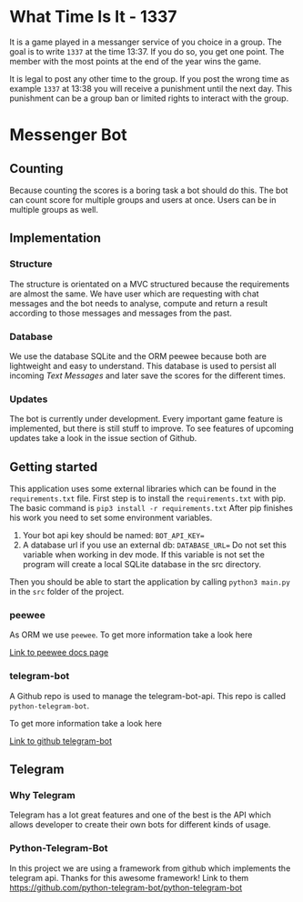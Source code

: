 # What Time Is It - 1337

It is a game played in a messanger service of you choice in a group.
The goal is to write `1337` at the time 13:37. If you do so, you get one point.
The member with the most points at the end of the year wins the game.

It is legal to post any other time to the group. If you post the wrong time as example `1337` at 13:38
you will receive a punishment until the next day. This punishment can be a group ban or 
limited rights to interact with the group.

# Messenger Bot

## Counting

Because counting the scores is a boring task a bot should do this. The bot can count score for 
multiple groups and users at once. Users can be in multiple groups as well.

## Implementation

### Structure

The structure is orientated on a MVC structured because the requirements are almost the same.
We have user which are requesting with chat messages and the bot needs to analyse, compute and return a result
according to those messages and messages from the past.

### Database

We use the database SQLite and the ORM peewee because both are lightweight and easy to understand.
This database is used to persist all incoming *Text Messages* and later
save the scores for the different times. 

### Updates

The bot is currently under development. Every important game feature is implemented, but there is
still stuff to improve. To see features of upcoming updates take a look in the issue section of Github.
## Getting started

This application uses some external libraries which can be found in the `requirements.txt` file.
First step is to install the `requirements.txt` with pip. The basic command is `pip3 install -r requirements.txt`
After pip finishes his work you need to 
set some environment variables.

1. Your bot api key should be named: `BOT_API_KEY=`
2. A database url if you use an external db: `DATABASE_URL=`
   Do not set this variable when working in dev mode. If this variable is not set the program will create a local SQLite 
   database in the src directory.

Then you should be able to start the application by calling `python3 main.py`
in the `src` folder of the project.

### peewee

As ORM we use `peewee`. To get more information take a look here

[Link to peewee docs page](http://docs.peewee-orm.com/en/latest/)

### telegram-bot

A Github repo is used to manage the telegram-bot-api. This repo is called `python-telegram-bot`.

To get more information take a look here

[Link to github telegram-bot](https://github.com/python-telegram-bot/python-telegram-bot)

## Telegram

### Why Telegram

Telegram has a lot great features and one of the best is the API which allows
developer to create their own bots for different kinds of usage.

### Python-Telegram-Bot

In this project we are using a framework from github which implements
the telegram api. Thanks for this awesome framework!
Link to them https://github.com/python-telegram-bot/python-telegram-bot
